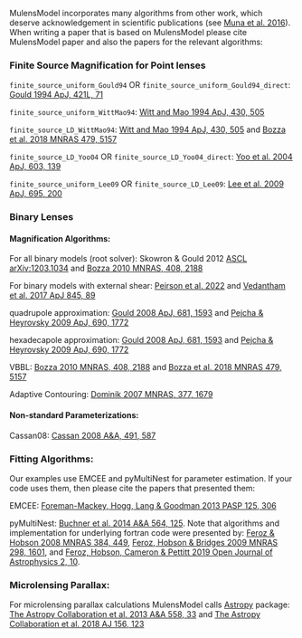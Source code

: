 MulensModel incorporates many algorithms from other work, which deserve acknowledgement in scientific publications (see [Muna et al. 2016](https://arxiv.org/abs/1610.03159)). When writing a paper that is based on MulensModel please cite MulensModel paper and also the papers for the relevant algorithms:


### Finite Source Magnification for Point lenses

`finite_source_uniform_Gould94` OR `finite_source_uniform_Gould94_direct`:
[Gould 1994 ApJ, 421L, 71](https://ui.adsabs.harvard.edu/abs/1994ApJ...421L..71G/abstract)

`finite_source_uniform_WittMao94`: 
[Witt and Mao 1994 ApJ, 430, 505](https://ui.adsabs.harvard.edu/abs/1994ApJ...430..505W/abstract)

`finite_source_LD_WittMao94`: 
[Witt and Mao 1994 ApJ, 430, 505](https://ui.adsabs.harvard.edu/abs/1994ApJ...430..505W/abstract) and
[Bozza et al. 2018 MNRAS 479, 5157](https://ui.adsabs.harvard.edu/abs/2018MNRAS.479.5157B/abstract)

`finite_source_LD_Yoo04` OR `finite_source_LD_Yoo04_direct`:
[Yoo et al. 2004 ApJ, 603, 139](https://ui.adsabs.harvard.edu/abs/2004ApJ...603..139Y/abstract)

`finite_source_uniform_Lee09` OR `finite_source_LD_Lee09`:
[Lee et al. 2009 ApJ, 695, 200](https://ui.adsabs.harvard.edu/abs/2009ApJ...695..200L/abstract)


### Binary Lenses

#### Magnification Algorithms:

For all binary models (root solver): 
Skowron & Gould 2012 [ASCL](http://ascl.net/1212.005) [arXiv:1203.1034](https://ui.adsabs.harvard.edu/abs/2012arXiv1203.1034S/abstract) and 
[Bozza 2010 MNRAS, 408, 2188](https://ui.adsabs.harvard.edu/abs/2010MNRAS.408.2188B/abstract)

For binary models with external shear:
[Peirson et al. 2022](https://ui.adsabs.harvard.edu/abs/2022ApJ...927...24P/abstract) and [Vedantham et al. 2017 ApJ 845, 89](https://ui.adsabs.harvard.edu/abs/2017ApJ...845...89V/abstract)

quadrupole approximation: 
[Gould 2008 ApJ, 681, 1593](https://ui.adsabs.harvard.edu/abs/2008ApJ...681.1593G/abstract) and 
[Pejcha & Heyrovsky 2009 ApJ, 690, 1772](https://ui.adsabs.harvard.edu/abs/2009ApJ...690.1772P/abstract)

hexadecapole approximation: 
[Gould 2008 ApJ, 681, 1593](https://ui.adsabs.harvard.edu/abs/2008ApJ...681.1593G/abstract) and 
[Pejcha & Heyrovsky 2009 ApJ, 690, 1772](https://ui.adsabs.harvard.edu/abs/2009ApJ...690.1772P/abstract)

VBBL: 
[Bozza 2010 MNRAS, 408, 2188](https://ui.adsabs.harvard.edu/abs/2010MNRAS.408.2188B/abstract) and 
[Bozza et al. 2018 MNRAS 479, 5157](https://ui.adsabs.harvard.edu/abs/2018MNRAS.479.5157B/abstract)

Adaptive Contouring:
[Dominik 2007 MNRAS, 377, 1679](https://ui.adsabs.harvard.edu/abs/2007MNRAS.377.1679D/abstract)

#### Non-standard Parameterizations:

Cassan08:
[Cassan 2008 A&A, 491, 587](https://ui.adsabs.harvard.edu/abs/2008A%26A...491..587C/abstract)


### Fitting Algorithms:

Our examples use EMCEE and pyMultiNest for parameter estimation. If your code uses them, then please cite the papers that presented them:

EMCEE:
[Foreman-Mackey, Hogg, Lang & Goodman 2013 PASP 125, 306](https://ui.adsabs.harvard.edu/abs/2013PASP..125..306F/abstract)

pyMultiNest:
[Buchner et al. 2014 A&A 564, 125](https://ui.adsabs.harvard.edu/abs/2014A%26A...564A.125B/abstract).
Note that algorithms and implementation for underlying fortran code were presented by:
[Feroz & Hobson 2008 MNRAS 384, 449](https://ui.adsabs.harvard.edu/abs/2014A%26A...564A.125B/abstract), 
[Feroz, Hobson & Bridges 2009 MNRAS 298, 1601](https://ui.adsabs.harvard.edu/abs/2009MNRAS.398.1601F/abstract), and 
[Feroz, Hobson, Cameron & Pettitt 2019 Open Journal of Astrophysics 2, 10](https://ui.adsabs.harvard.edu/abs/2019OJAp....2E..10F/abstract).

### Microlensing Parallax:

For microlensing parallax calculations MulensModel calls [Astropy](https://www.astropy.org/index.html) package: 
[The Astropy Collaboration et al. 2013 A&A 558, 33](https://ui.adsabs.harvard.edu/abs/2013A%26A...558A..33A/abstract) and 
[The Astropy Collaboration et al. 2018 AJ 156, 123](https://ui.adsabs.harvard.edu/abs/2018AJ....156..123A/abstract)
